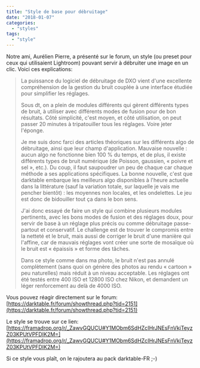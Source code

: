 ```yaml
---
title: "Style de base pour débruitage"
date: "2018-01-07"
categories: 
  - "styles"
tags: 
  - "style"
---
```


Notre ami, Aurélien Pierre, a présenté sur le forum, un style (ou preset pour ceux qui utilisaient Lightroom) pouvant servir à débruiter une image en un clic. Voici ces explications:

> La puissance du logiciel de débruitage de DXO vient d'une excellente compréhension de la gestion du bruit couplée à une interface étudiée pour simplifier les réglages.
> 
> Sous dt, on a plein de modules différents qui gèrent différents types de bruit, à utiliser avec différents modes de fusion pour de bon résultats. Côté simplicité, c'est moyen, et côté utilisation, on peut passer 20 minutes à tripatouiller tous les réglages. Voire jeter l'éponge.
> 
> Je me suis donc farci des articles théoriques sur les différents algo de débruitage, ainsi que leur champ d'application. Mauvaise nouvelle : aucun algo ne fonctionne bien 100 % du temps, et de plus, il existe différents types de bruit numérique (de Poisson, gaussien, « poivre et sel », etc.). Du coup, il faut saupoudrer un peu de chaque car chaque méthode a ses applications spécifiques. La bonne nouvelle, c'est que darktable embarque les meilleurs algo disponibles à l'heure actuelle dans la littérature (sauf la variation totale, sur laquelle je vais me pencher bientôt) : les moyennes non locales, et les ondelettes. Le jeu est donc de bidouiller tout ça dans le bon sens.
> 
> J'ai donc essayé de faire un style qui combine plusieurs modules pertinents, avec les bons modes de fusion et des réglages doux, pour servir de base à un réglage plus précis ou comme débruitage passe-partout et conservatif. Le challenge est de trouver le compromis entre la netteté et le bruit, mais aussi de corriger le bruit d'une manière qui l'affine, car de mauvais réglages vont créer une sorte de mosaïque où le bruit est « épaissis » et forme des tâches.
> 
> Dans ce style comme dans ma photo, le bruit n'est pas annulé complètement (sans quoi on génère des photos au rendu « cartoon » peu naturelles) mais réduit à un niveau acceptable. Les réglages ont été testés entre 400 ISO et 12800 ISO chez Nikon, et demandent un léger renforcement au delà de 4000 ISO.

Vous pouvez réagir directement sur le forum: [https://darktable.fr/forum/showthread.php?tid=2151](https://darktable.fr/forum/showthread.php?tid=2151)

Le style se trouve sur ce lien: [https://framadrop.org/r/_ZawvGQUCU#Y1MObm6SdHZcIHrJNEsFnVkjTeyzZ03KPUtVPFDIK2M=](https://framadrop.org/r/_ZawvGQUCU#Y1MObm6SdHZcIHrJNEsFnVkjTeyzZ03KPUtVPFDIK2M=)

Si ce style vous plaît, on le rajoutera au pack darktable-FR ;-)
